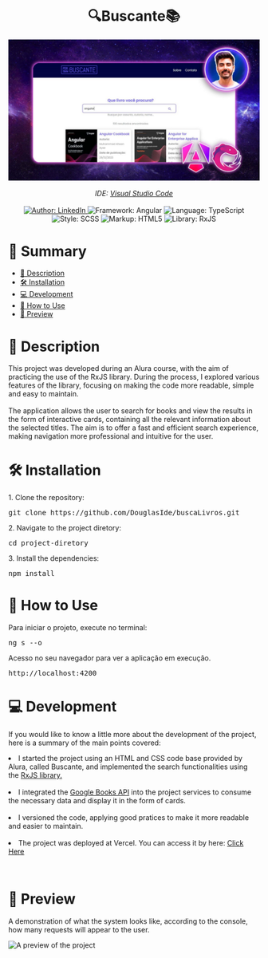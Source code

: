 <h1 align="center">🔍Buscante📚</h1>
<img src="https://github.com/DouglasIde/buscaLivros/blob/main/README/capa_douglas.jpg" alt="Capa da Apresentação">

<div>
  <p align="center">
    <em>
      IDE: <a href="https://code.visualstudio.com/" target="_blank">Visual Studio Code</a>
    </em><br><br>
    <a href="https://www.linkedin.com/in/seu-perfil-linkedin" target="_blank">
        <img src="https://img.shields.io/static/v1?label=Contato&message=LinkedIn&color=B7178C&style=for-the-badge&logo=linkedin" alt="Author: LinkedIn" />
    </a>
  <img src="https://img.shields.io/static/v1?label=Framework&message=Angular&color=B7178C&style=for-the-badge&logo=angular" alt="Framework: Angular"/>
  <img src="https://img.shields.io/static/v1?label=Language&message=TypeScript&color=B7178C&style=for-the-badge&logo=typescript" alt="Language: TypeScript" />
  <img src="https://img.shields.io/static/v1?label=Style&message=SCSS&color=B7178C&style=for-the-badge&logo=sass" alt="Style: SCSS" />
  <img src="https://img.shields.io/static/v1?label=Markup&message=HTML5&color=B7178C&style=for-the-badge&logo=html5" alt="Markup: HTML5" />
  <img src="https://img.shields.io/static/v1?label=Library&message=RxJS&color=B7178C&style=for-the-badge&logo=reactivex" alt="Library: RxJS" />
</div>

<h1>🔖 Summary</h1>
<ul>
  <li><a href="#description">📌 Description</a></li>
  <li><a href="#installation">🛠 Installation</a></li>
  <li><a href="#development">💻 Development</a></li>
  <li><a href="#use">🚀 How to Use</a></li>
  <li><a href="#preview">🎥 Preview</a></li>
 
</ul>

<h1 id="description">📌 Description</h1>
<p>This project was developed during an Alura course, with the aim of practicing the use of the RxJS library. During the process, I explored various features of the library, focusing on making the code more readable, simple and easy to maintain.<br><br>
The application allows the user to search for books and view the results in the form of interactive cards, containing all the relevant information about the selected titles. The aim is to offer a fast and efficient search experience, making navigation more professional and intuitive for the user.
</p>

<h1 id="installation">🛠 Installation</h1>
<p>1. Clone the repository: </p>
<pre>
git clone https://github.com/DouglasIde/buscaLivros.git
</pre>

<p>2. Navigate to the project diretory: </p>
<pre>
cd project-diretory
</pre>

<p>3. Install the dependencies: </p>
<pre>
npm install
</pre>

<h1 id="use">🚀 How to Use</h1>
<p>Para iniciar o projeto, execute no terminal: </p>
<pre>
ng s --o
</pre>

<p>Acesso no seu navegador para ver a aplicação em execução.<pre>http://localhost:4200</pre></p>

<h1 id="development">💻 Development</h1>
<p>If you would like to know a little more about the development of the project, here is a summary of the main points covered: </p>

<li>I started the project using an HTML and CSS code base provided by Alura, called Buscante, and implemented the search functionalities using the <a href="https://rxjs.dev/" href="rxjs library">RxJS library.</a></li><br>

<li>I integrated the <a href="https://developers.google.com/books/docs/v1/using?hl=pt-br" alt="API do google books">Google Books API</a> into the project services to consume the necessary data and display it in the form of cards.</li><br>

<li>I versioned the code, applying good pratices to make it more readable and easier to maintain.</li><br>

<li>The project was deployed at Vercel. You can access it by here: <a href="https://buscante-books.vercel.app/lista-livros">Click Here</a></p></li><br>

<h1 id="preview">🎥 Preview</h1>
<p>A demonstration of what the system looks like, according to the console, how many requests will appear to the user.</p>
<img src="https://github.com/DouglasIde/buscaLivros/blob/main/README/gifs/RXJSAngular_douglas.gif" alt="A preview of the project">
